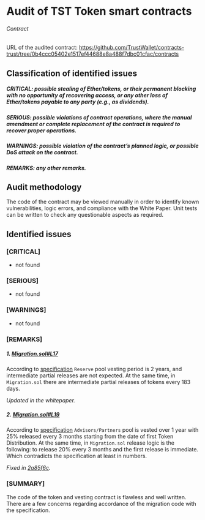 # Audit of TST Token smart contracts

###### Contract

URL of the audited contract: https://github.com/TrustWallet/contracts-trust/tree/0b4ccc05402e1517ef44688e8a488f7dbc01cfac/contracts

## Classification of identified issues

##### CRITICAL: possible stealing of Ether/tokens, or their permanent blocking with no opportunity of recovering access, or any other loss of Ether/tokens payable to any party (e.g., as dividends).
##### SERIOUS: possible violations of contract operations, where the manual amendment or complete replacement of the contract is required to recover proper operations.
##### WARNINGS: possible violation of the contract’s planned logic, or possible DoS attack on the contract.
##### REMARKS: any other remarks.


## Audit methodology

The code of the contract may be viewed manually in order to identify known vulnerabilities, logic errors, and compliance with the White Paper. Unit tests can be written to check any questionable aspects as required.

## Identified issues

### [CRITICAL]

- not found

### [SERIOUS]

- not found

### [WARNINGS]

- not found

### [REMARKS]

##### 1. [Migration.sol#L17](https://github.com/TrustWallet/contracts-trust/blob/0b4ccc05402e1517ef44688e8a488f7dbc01cfac/contracts/Migration.sol#L17)

According to [specification](https://github.com/TrustWallet/contracts-trust/issues/5) `Reserve` pool vesting period is 
2 years, and intermediate partial releases are not expected. At the same time, in `Migration.sol` there are intermediate 
partial releases of tokens every 183 days.

*Updated in the whitepaper.*

##### 2. [Migration.sol#L19](https://github.com/TrustWallet/contracts-trust/blob/0b4ccc05402e1517ef44688e8a488f7dbc01cfac/contracts/Migration.sol#L19)

According to [specification](https://github.com/TrustWallet/contracts-trust/issues/5) `Advisors/Partners` pool is vested 
over 1 year with 25% released every 3 months starting from the date of first Token Distribution.
At the same time, in `Migration.sol` release logic is the following: to release 20% every 3 months and the first release
is immediate. Which contradicts the specification at least in numbers.

*Fixed in [2a85f6c](https://github.com/TrustWallet/contracts-trust/commit/2a85f6c1ff593b43e8d0c38b7b6d04d055ea6e3f).*

### [SUMMARY]

The code of the token and vesting contract is flawless and well written. There are a few concerns regarding accordance of
the migration code with the specification.
